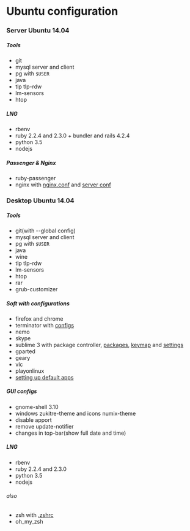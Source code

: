 # Ubuntu configuration

### Server Ubuntu 14.04

##### Tools
- git
- mysql server and client
- pg with `$USER`
- java
- tlp tlp-rdw
- lm-sensors
- htop

##### LNG
- rbenv
- ruby 2.2.4 and 2.3.0 + bundler and rails 4.2.4
- python 3.5
- nodejs

##### Passenger & Nginx
- ruby-passenger
- nginx with [nginx.conf](https://github.com/AleksSenkou/ubuntu_configuration/blob/master/nginx/nginx.conf) and [server conf](https://github.com/AleksSenkou/ubuntu_configuration/blob/master/nginx/default)

### Desktop Ubuntu 14.04

##### Tools
- git(with --global config)
- mysql server and client
- pg with `$USER`
- java
- wine
- tlp tlp-rdw
- lm-sensors
- htop
- rar
- grub-customizer

##### Soft with configurations
- firefox and chrome
- terminator with [configs](https://github.com/AleksSenkou/linux_conf/blob/master/terminator/config)
- nemo
- skype
- sublime 3 with package controller, [packages](https://github.com/AleksSenkou/linux_conf/blob/master/subl/package_control_settings), [keymap](https://github.com/AleksSenkou/linux_conf/blob/master/subl/keymap) and [settings](https://github.com/AleksSenkou/linux_conf/blob/master/subl/settings)
- gparted
- geary
- vlc
- playonlinux
- [setting up default apps](https://github.com/AleksSenkou/linux_conf/blob/master/defaults.list)

##### GUI configs
- gnome-shell 3.10
- windows zukitre-theme and icons numix-theme
- disable apport
- remove update-notifier
- changes in top-bar(show full date and time)

##### LNG
- rbenv
- ruby 2.2.4 and 2.3.0
- python 3.5
- nodejs

###### also
- zsh with [.zshrc](https://github.com/AleksSenkou/linux_conf/blob/master/.zshrc)
- oh_my_zsh
